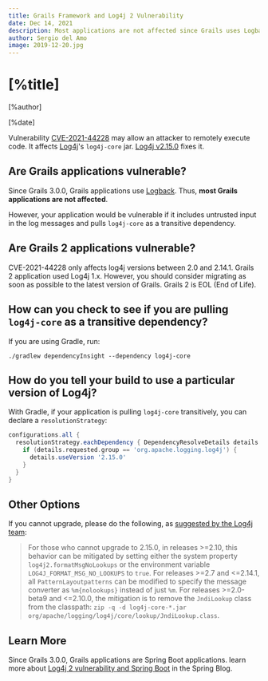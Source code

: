 ```yaml
---
title: Grails Framework and Log4j 2 Vulnerability
date: Dec 14, 2021
description: Most applications are not affected since Grails uses Logback by default
author: Sergio del Amo
image: 2019-12-20.jpg
---
```


# [%title]

[%author]

[%date]


Vulnerability [CVE-2021-44228](https://nvd.nist.gov/vuln/detail/CVE-2021-44228) may allow an attacker to remotely execute code. It affects [Log4j](https://logging.apache.org/log4j/2.x/)'s `log4j-core` jar. [Log4j v2.15.0](https://repo1.maven.org/maven2/org/apache/logging/log4j/log4j-core/2.15.0/) fixes it.

## Are Grails applications vulnerable?

Since Grails 3.0.0, Grails applications use [Logback](http://logback.qos.ch). Thus, **most Grails applications are not affected**.

However, your application would be vulnerable if it includes untrusted input in the log messages and pulls `log4j-core` as a transitive dependency.

## Are Grails 2 applications vulnerable?

CVE-2021-44228 only affects log4j versions between 2.0 and 2.14.1. Grails 2 application used Log4j 1.x. However, you should consider migrating as soon as possible to the latest version of Grails. Grails 2 is EOL (End of Life).  

## How can you check to see if you are pulling `log4j-core` as a transitive dependency?

If you are using Gradle, run:

`./gradlew dependencyInsight --dependency log4j-core`

## How do you tell your build to use a particular version of Log4j?

With Gradle, if your application is pulling `log4j-core` transitively, you can declare a `resolutionStrategy`:

```groovy
configurations.all {
  resolutionStrategy.eachDependency { DependencyResolveDetails details -&gt;
    if (details.requested.group == 'org.apache.logging.log4j') {
      details.useVersion '2.15.0'
    }
  }
}
```

## Other Options

If you cannot upgrade, please do the following, as [suggested by the Log4j team](https://logging.apache.org/log4j/2.x/):

> For those who cannot upgrade to 2.15.0, in releases &gt;=2.10, this behavior can be mitigated by setting either the system property `log4j2.formatMsgNoLookups` or the environment variable `LOG4J_FORMAT_MSG_NO_LOOKUPS` to `true`.
> For releases &gt;=2.7 and &lt;=2.14.1, all `PatternLayoutpatterns` can be modified to specify the message converter as `%m{nolookups}` instead of just `%m`.
> For releases &gt;=2.0-beta9 and &lt;=2.10.0, the mitigation is to remove the `JndiLookup` class from the classpath: `zip -q -d log4j-core-*.jar org/apache/logging/log4j/core/lookup/JndiLookup.class`.

## Learn More

Since Grails 3.0.0, Grails applications are Spring Boot applications. learn more about [Log4j 2 vulnerability and Spring Boot](https://spring.io/blog/2021/12/10/log4j2-vulnerability-and-spring-boot) in the Spring Blog. 